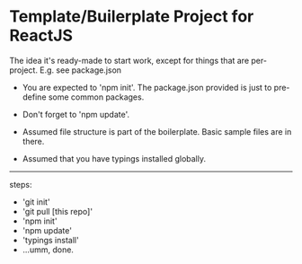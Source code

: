 # Template/Builerplate Project for ReactJS

The idea it's ready-made to start work, except for things that are per-project.
E.g. see package.json

- You are expected to 'npm init'. The package.json provided is just to pre-define some common packages.
- Don't forget to 'npm update'.

- Assumed file structure is part of the boilerplate. Basic sample files are in there.

- Assumed that you have typings installed globally.

-------
steps:

- 'git init'
- 'git pull [this repo]'
- 'npm init'
- 'npm update'
- 'typings install'
- ...umm, done.
